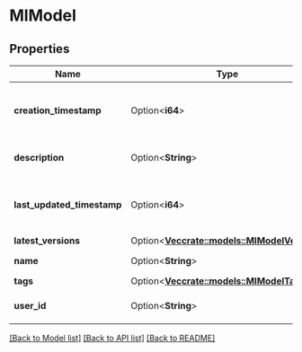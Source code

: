 # MlModel

## Properties

Name | Type | Description | Notes
------------ | ------------- | ------------- | -------------
**creation_timestamp** | Option<**i64**> | Timestamp recorded when this `registered_model` was created. | [optional]
**description** | Option<**String**> | Description of this `registered_model`. | [optional]
**last_updated_timestamp** | Option<**i64**> | Timestamp recorded when metadata for this `registered_model` was last updated. | [optional]
**latest_versions** | Option<[**Vec<crate::models::MlModelVersion>**](MlModelVersion.md)> |  | [optional]
**name** | Option<**String**> | Unique name for the model. | [optional]
**tags** | Option<[**Vec<crate::models::MlModelTag>**](MlModelTag.md)> |  | [optional]
**user_id** | Option<**String**> | User that created this `registered_model` | [optional]

[[Back to Model list]](../README.md#documentation-for-models) [[Back to API list]](../README.md#documentation-for-api-endpoints) [[Back to README]](../README.md)


